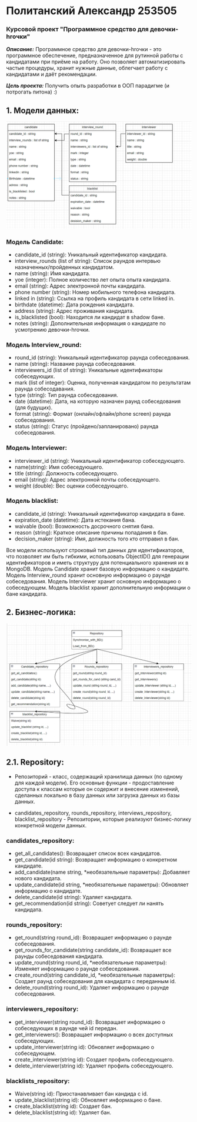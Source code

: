 # Политанский Александр 253505
### Курсовой проект "Программное средство для девочки-hrочки"

***Описание:***
Программное средство для девочки-hrочки - это программное обеспечение, предназначенное для рутинной работы с кандидатами при приёме на работу. Оно позволяет автоматизировать частые процедуры, хранит нужные данные, облегчает работу с кандидатами и даёт рекомендации. 

***Цель проекта:***
Получить опыть разработки в ООП парадигме (и потрогать питона) :)

## 1. Модели данных:
![DataModels](https://github.com/StarkSpecter/HR_tool/blob/5facaeba43b5b04edc6878af0d72a43223359a20/screenshots/DataModels.png)

### Модель Candidate:
- candidate_id (string): Уникальный идентификатор кандидата.
- interview_rounds (list of string): Cписок раундов интервью назначенных/пройденных кандидатом.
- name (string): Имя кандидата.
- yoe (integer): Полное количество лет опыта опыта кандидата.
- email (string): Aдрес электронной почты кандидата.
- phone number (string): Hомер мобильного телефона кандидата.
- linked in (string): Cсылка на профиль кандидата в сети linked in.
- birthdate (datetime): Дата рождения кандидата.
- address (string): Адрес проживания кандидата.
- is_blacklisted (bool): Находится ли кандидат в shadow бане.
- notes (string): Дополнительная информация о кандидате по усмотрению девочки-hrочки.

### Модель Interview_round:
- round_id (string): Уникальный идентификатор раунда собеседования.
- name (string): Название раунда собеседования.
- interviewers_id (list of string): Уникальные идентификаторы собеседующих.
- mark (list of integer): Оценка, полученная кандидатом по результатам раунда собесодавания.
- type (string): Тип раунда собеседования.
- date (datetime): Дата, на которую назначен раунд собеседования (для будущих).
- format (string): Формат (онлайн/офлайн/phone screen) раунда собеседования.
- status (string): Статус (пройдено/запланировано) раунда собеседования.


### Модель Interviewer:
- interviewer_id (string): Уникальный идентификатор собеседующего.
- name(string): Имя собеседующего.
- title (string): Должность собеседующего.
- email (string): Aдрес электронной почты собеседующего.
- weight (double): Вес оценки собеседующего.


### Модель blacklist:
- candidate_id (string): Уникальный идентификатор кандидата в бане.
- expiration_date (datetime): Дата истекания бана.
- waivable (bool): Возможность досрочного снятия бана.
- reason (string): Краткое описание причины попадания в бан.
- decision_maker (string): Имя, должность того кто отправил в бан.


Все модели используют строковый тип данных для идентификаторов, что позволяет им быть гибкими, использовать ObjectID() для генерации идентификаторов и иметь структуру для потенциального хранения их в MongoDB.
Модель Candidate хранит базовую информацию о кандидате.
Модель Interview_round хранит основную информацию о раунде собеседования.
Модель Interviewer хранит основную информацию о собеседующем.
Модель blacklist хранит дополнительную информации о бане кандидата.


## 2. Бизнес-логика:
![Repository](screenshots/Repository.png)
## 2.1. Repository:
- Репозиторий - класс, содержащий хранилища данных (по одному для каждой модели). Его основные функции - продоставление доступа к классам которые он содержит и внесение изменений, сделанных локально в базу данных или загрузка данных из базы данных.

- candidates_repository, rounds_repository, interviews_repository, blacklist_repository - Репозитории, которые реализуют бизнес-логику конкретной модели данных.


### candidates_repository:

- get_all_candidates(): Возвращает список всех кандидатов.
- get_candidate(id string): Возвращает информацию о конкретном кандидате.
- add_candidate(name string, *необязательные параметры): Добавляет нового кандидата.
- update_candidate(id string, *необязательные параметры): Обновляет информацию о кандидате.
- delete_candidate(id string): Удаляет кандидата.
- get_recommendation(id string): Советует следует ли нанять кандидата.


### rounds_repository:

- get_round(string round_id): Возвращает информацию о раунде собеседования.
- get_rounds_for_candidate(string candidate_id): Возвращает все раунды собеседования кандидата.
- update_round(string round_id, *необязательные параметры): Изменяет информацию о раунде собеседования.
- create_round(string candidate_id, *необязательные параметры): Создает раунд собеседования для кандидата с переданным id.
- delete_round(string round_id): Удаляет информацию о раунде собеседования.


### interviewers_repository:

- get_interviewer(string round_id): Возвращает информацию о собеседующих в раунде чей id передан.
- get_interviewers(): Возвращает информацию о всех доступных собеседующих.
- update_interviewer(string id): Обновляет информацию о собеседующем.
- create_interviewer(string id): Создает профиль собеседующего.
- delete_interviewer(string id): Удаляет профиль собеседующего.


###  blacklists_repository:

- Waive(string id): Приостанавливает бан кандида с id.
- update_blacklist(string id): Обновляет информацию о бане.
- create_blacklist(string id): Создает бан.
- delete_blacklist(string id): Удаляет бан.
